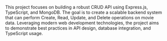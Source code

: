 This project focuses on building a robust CRUD API using Express.js, TypeScript, and MongoDB. The goal is to create a scalable backend system that can perform Create, Read, Update, and Delete operations on movie data. Leveraging modern web development technologies, the project aims to demonstrate best practices in API design, database integration, and TypeScript usage.

